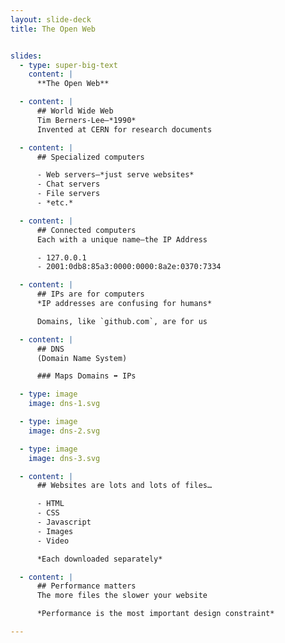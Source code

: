 ```yaml
---
layout: slide-deck
title: The Open Web


slides:
  - type: super-big-text
    content: |
      **The Open Web**

  - content: |
      ## World Wide Web
      Tim Berners-Lee—*1990*
      Invented at CERN for research documents

  - content: |
      ## Specialized computers

      - Web servers—*just serve websites*
      - Chat servers
      - File servers
      - *etc.*

  - content: |
      ## Connected computers
      Each with a unique name—the IP Address

      - 127.0.0.1
      - 2001:0db8:85a3:0000:0000:8a2e:0370:7334

  - content: |
      ## IPs are for computers
      *IP addresses are confusing for humans*

      Domains, like `github.com`, are for us

  - content: |
      ## DNS
      (Domain Name System)

      ### Maps Domains ⬌ IPs

  - type: image
    image: dns-1.svg

  - type: image
    image: dns-2.svg

  - type: image
    image: dns-3.svg

  - content: |
      ## Websites are lots and lots of files…

      - HTML
      - CSS
      - Javascript
      - Images
      - Video

      *Each downloaded separately*

  - content: |
      ## Performance matters
      The more files the slower your website

      *Performance is the most important design constraint*

---
```

